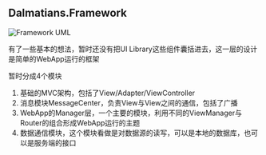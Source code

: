 Dalmatians.Framework
--------------------

![Framework UML](https://raw.githubusercontent.com/leewind/dalmatians/master/doc/images/framework.png)

有了一些基本的想法，暂时还没有把UI Library这些组件囊括进去，这一层的设计是简单的WebApp运行的框架

暂时分成4个模块

1. 基础的MVC架构，包括了View/Adapter/ViewController
2. 消息模块MessageCenter，负责View与View之间的通信，包括了广播
3. WebApp的Manager层，一个主要的模块，利用不同的ViewManager与Router的组合形成WebApp运行的主题
4. 数据通信模块，这个模块看做是对数据源的读写，可以是本地的数据库，也可以是服务端的接口
